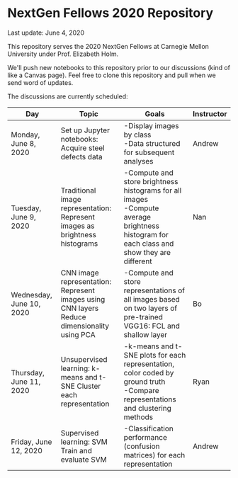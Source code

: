 # NextGen Fellows 2020 Repository
Last update: June 4, 2020

This repository serves the 2020 NextGen Fellows at Carnegie Mellon University under Prof. Elizabeth Holm.

We'll push new notebooks to this repository prior to our discussions (kind of like a Canvas page). Feel free to clone this repository and pull when we send word of updates.

The discussions are currently scheduled:

|  Day |Topic   |Goals   |Instructor   |
|---|---|---|---|
| Monday, June 8, 2020  |Set up Jupyter notebooks: <br>Acquire steel defects data |-Display images by class<br>-Data structured for subsequent analyses |Andrew|
|Tuesday, June 9, 2020|Traditional image representation:<br>Represent images as brightness histograms   |-Compute and store brightness histograms for all images<br>-Compute average brightness histogram for each class and show they are different|Nan|
|Wednesday, June 10, 2020|CNN image representation:<br>Represent images using CNN layers<br>Reduce dimensionality using PCA|-Compute and store representations of all images based on two layers of pre-trained VGG16: FCL and shallow layer |Bo|
|Thursday, June 11, 2020|Unsupervised learning: k-means and t-SNE Cluster each representation|-k-means and t-SNE plots for each representation, color coded by ground truth<br>-Compare representations and clustering methods|Ryan|
|Friday, June 12, 2020| Supervised learning: SVM<br>Train and evaluate SVM|-Classification performance (confusion matrices) for each representation| Andrew|
